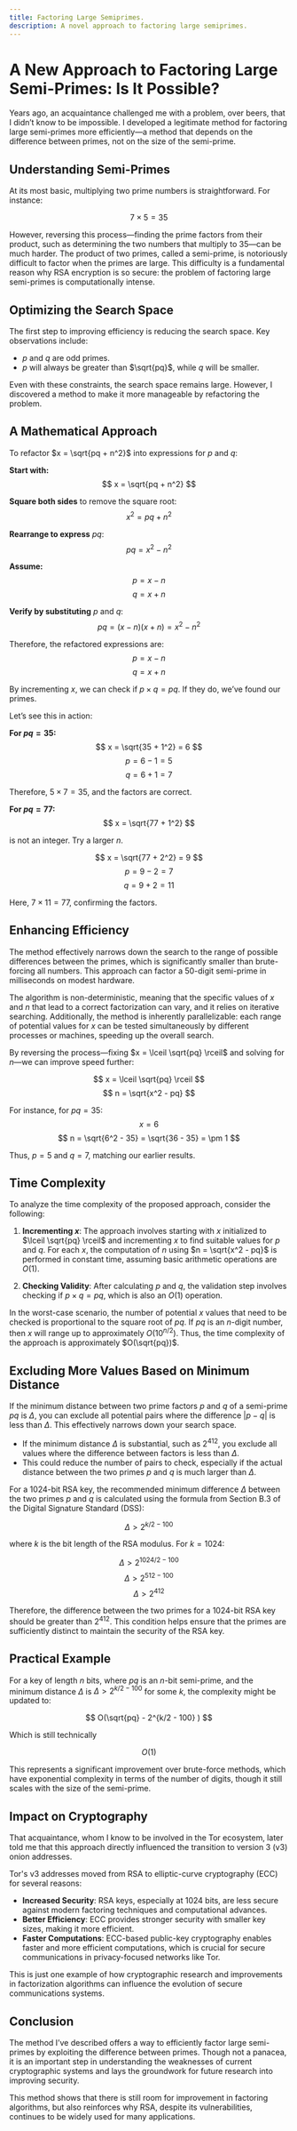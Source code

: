 ```yaml
---
title: Factoring Large Semiprimes.
description: A novel approach to factoring large semiprimes.
---
```


# A New Approach to Factoring Large Semi-Primes: Is It Possible?

Years ago, an acquaintance challenged me with a problem, over beers, that I didn’t know to be impossible. I developed a legitimate method for factoring large semi-primes more efficiently—a method that depends on the difference between primes, not on the size of the semi-prime.

## Understanding Semi-Primes

At its most basic, multiplying two prime numbers is straightforward. For instance:

$$ 7 \times 5 = 35 $$

However, reversing this process—finding the prime factors from their product, such as determining the two numbers that multiply to 35—can be much harder. The product of two primes, called a semi-prime, is notoriously difficult to factor when the primes are large. This difficulty is a fundamental reason why RSA encryption is so secure: the problem of factoring large semi-primes is computationally intense.

## Optimizing the Search Space

The first step to improving efficiency is reducing the search space. Key observations include:

* $p$ and $q$ are odd primes.
* $p$ will always be greater than $\sqrt{pq}$, while $q$ will be smaller.

Even with these constraints, the search space remains large. However, I discovered a method to make it more manageable by refactoring the problem.

## A Mathematical Approach

To refactor $x = \sqrt{pq + n^2}$ into expressions for $p$ and $q$:

**Start with:**
$$
x = \sqrt{pq + n^2}
$$

**Square both sides** to remove the square root:
$$
x^2 = pq + n^2
$$

**Rearrange to express** $pq$:
$$
pq = x^2 - n^2
$$

**Assume:**
$$
p = x - n
$$
$$
q = x + n
$$

**Verify by substituting** $p$ and $q$:
$$
pq = (x - n)(x + n) = x^2 - n^2
$$

Therefore, the refactored expressions are:
$$
p = x - n
$$
$$
q = x + n
$$

By incrementing $x$, we can check if $p \times q = pq$. If they do, we’ve found our primes.

Let’s see this in action:

**For $pq = 35$:**
$$
x = \sqrt{35 + 1^2} = 6
$$
$$
p = 6 - 1 = 5
$$
$$
q = 6 + 1 = 7
$$

Therefore, $5 \times 7 = 35$, and the factors are correct.

**For $pq = 77$:**
$$
x = \sqrt{77 + 1^2}
$$

is not an integer. Try a larger $n$.

$$
x = \sqrt{77 + 2^2} = 9
$$
$$
p = 9 - 2 = 7
$$
$$
q = 9 + 2 = 11
$$

Here, $7 \times 11 = 77$, confirming the factors.

## Enhancing Efficiency

The method effectively narrows down the search to the range of possible differences between the primes, which is significantly smaller than brute-forcing all numbers. This approach can factor a 50-digit semi-prime in milliseconds on modest hardware.

The algorithm is non-deterministic, meaning that the specific values of $x$ and $n$ that lead to a correct factorization can vary, and it relies on iterative searching. Additionally, the method is inherently parallelizable: each range of potential values for $x$ can be tested simultaneously by different processes or machines, speeding up the overall search.

By reversing the process—fixing $x = \lceil \sqrt{pq} \rceil$ and solving for $n$—we can improve speed further:

$$
x = \lceil \sqrt{pq} \rceil
$$
$$
n = \sqrt{x^2 - pq}
$$

For instance, for $pq = 35$:
$$
x = 6
$$
$$
n = \sqrt{6^2 - 35} = \sqrt{36 - 35} = \pm 1
$$

Thus, $p = 5$ and $q = 7$, matching our earlier results.

## Time Complexity 

To analyze the time complexity of the proposed approach, consider the following: 

1. **Incrementing $x$**: The approach involves starting with $x$ initialized to $\lceil \sqrt{pq} \rceil$ and incrementing $x$ to find suitable values for $p$ and $q$. For each $x$, the computation of $n$ using $n = \sqrt{x^2 - pq}$ is performed in constant time, assuming basic arithmetic operations are $O(1)$.

2. **Checking Validity**: After calculating $p$ and $q$, the validation step involves checking if $p \times q = pq$, which is also an $O(1)$ operation.

In the worst-case scenario, the number of potential $x$ values that need to be checked is proportional to the square root of $pq$. If $pq$ is an $n$-digit number, then $x$ will range up to approximately $O(10^{n/2})$. Thus, the time complexity of the approach is approximately $O(\sqrt{pq})$. 

## Excluding More Values Based on Minimum Distance

If the minimum distance between two prime factors $p$ and $q$ of a semi-prime $pq$ is $\Delta$, you can exclude all potential pairs where the difference $|p - q|$ is less than $\Delta$. This effectively narrows down your search space.

* If the minimum distance $\Delta$ is substantial, such as $2^{412}$, you exclude all values where the difference between factors is less than $\Delta$.
* This could reduce the number of pairs to check, especially if the actual distance between the two primes $p$ and $q$ is much larger than $\Delta$.


For a 1024-bit RSA key, the recommended minimum difference $\Delta$ between the two primes $p$ and $q$ is calculated using the formula from Section B.3 of the Digital Signature Standard (DSS):

$$
\Delta > 2^{k/2 - 100}
$$

where $k$ is the bit length of the RSA modulus. For $k = 1024$:

$$
\Delta > 2^{1024/2 - 100}
$$
$$
\Delta > 2^{512 - 100}
$$
$$
\Delta > 2^{412}
$$

Therefore, the difference between the two primes for a 1024-bit RSA key should be greater than $2^{412}$. This condition helps ensure that the primes are sufficiently distinct to maintain the security of the RSA key.


## Practical Example

For a key of length $n$ bits, where $pq$ is an $n$-bit semi-prime, and the minimum distance $\Delta$ is $\Delta > 2^{k/2 - 100}$ for some $k$, the complexity might be updated to:

$$
O(\sqrt{pq} - 2^{k/2 - 100} )
$$

Which is still technically 

$$O(1)$$

This represents a significant improvement over brute-force methods, which have exponential complexity in terms of the number of digits, though it still scales with the size of the semi-prime.

## Impact on Cryptography

That acquaintance, whom I know to be involved in the Tor ecosystem, later told me that this approach directly influenced the transition to version 3 (v3) onion addresses.

Tor's v3 addresses moved from RSA to elliptic-curve cryptography (ECC) for several reasons:

* **Increased Security**: RSA keys, especially at 1024 bits, are less secure against modern factoring techniques and computational advances.
* **Better Efficiency**: ECC provides stronger security with smaller key sizes, making it more efficient.
* **Faster Computations**: ECC-based public-key cryptography enables faster and more efficient computations, which is crucial for secure communications in privacy-focused networks like Tor.

This is just one example of how cryptographic research and improvements in factorization algorithms can influence the evolution of secure communications systems.

## Conclusion

The method I’ve described offers a way to efficiently factor large semi-primes by exploiting the difference between primes. Though not a panacea, it is an important step in understanding the weaknesses of current cryptographic systems and lays the groundwork for future research into improving security.

This method shows that there is still room for improvement in factoring algorithms, but also reinforces why RSA, despite its vulnerabilities, continues to be widely used for many applications. 